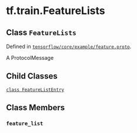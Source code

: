 <div itemscope itemtype="http://developers.google.com/ReferenceObject">
<meta itemprop="name" content="tf.train.FeatureLists" />
<meta itemprop="path" content="Stable" />
<meta itemprop="property" content="FeatureListEntry"/>
<meta itemprop="property" content="feature_list"/>
</div>

# tf.train.FeatureLists

## Class `FeatureLists`





Defined in [`tensorflow/core/example/feature.proto`](/code/stable/tensorflow/core/example/feature.proto).

A ProtocolMessage

## Child Classes
[`class FeatureListEntry`](../../tf/train/FeatureLists/FeatureListEntry.md)

## Class Members

<h3 id="feature_list"><code>feature_list</code></h3>

